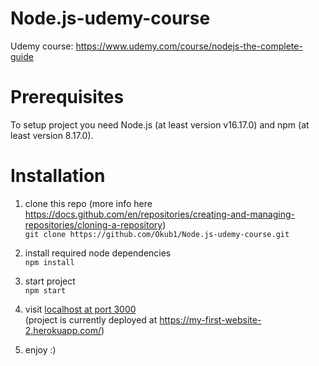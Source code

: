 # Node.js-udemy-course
Udemy course: https://www.udemy.com/course/nodejs-the-complete-guide

# Prerequisites

To setup project you need Node.js (at least version v16.17.0) and npm (at least version 8.17.0).

# Installation

1. clone this repo (more info here https://docs.github.com/en/repositories/creating-and-managing-repositories/cloning-a-repository)  
    ```git clone https://github.com/Okub1/Node.js-udemy-course.git```

2. install required node dependencies  
    ```npm install```
    
3. start project  
    ```npm start```

4. visit [localhost at port 3000](http://localhost:3000)  
    (project is currently deployed at https://my-first-website-2.herokuapp.com/)

5. enjoy :)
